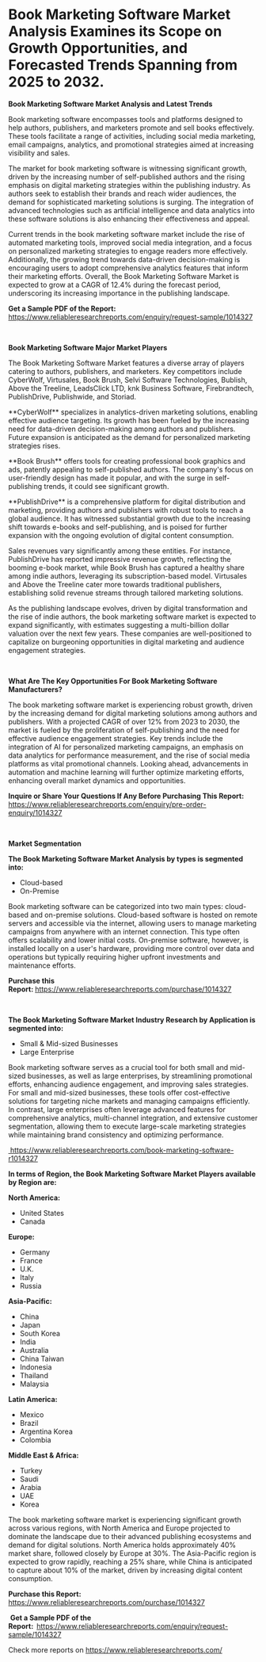 <p><h1>Book Marketing Software Market Analysis Examines its Scope on Growth Opportunities, and Forecasted Trends Spanning from 2025 to 2032.</h1></p><p><strong>Book Marketing Software Market Analysis and Latest Trends</strong></p>
<p><p>Book marketing software encompasses tools and platforms designed to help authors, publishers, and marketers promote and sell books effectively. These tools facilitate a range of activities, including social media marketing, email campaigns, analytics, and promotional strategies aimed at increasing visibility and sales.</p><p>The market for book marketing software is witnessing significant growth, driven by the increasing number of self-published authors and the rising emphasis on digital marketing strategies within the publishing industry. As authors seek to establish their brands and reach wider audiences, the demand for sophisticated marketing solutions is surging. The integration of advanced technologies such as artificial intelligence and data analytics into these software solutions is also enhancing their effectiveness and appeal.</p><p>Current trends in the book marketing software market include the rise of automated marketing tools, improved social media integration, and a focus on personalized marketing strategies to engage readers more effectively. Additionally, the growing trend towards data-driven decision-making is encouraging users to adopt comprehensive analytics features that inform their marketing efforts. Overall, the Book Marketing Software Market is expected to grow at a CAGR of 12.4% during the forecast period, underscoring its increasing importance in the publishing landscape.</p></p>
<p><strong>Get a Sample PDF of the Report:&nbsp;</strong> <a href="https://www.reliableresearchreports.com/enquiry/request-sample/1014327?utm_campaign=2954&utm_medium=2&utm_source=Github&utm_content=ia&utm_term=06032025&utm_id=book-marketing-software">https://www.reliableresearchreports.com/enquiry/request-sample/1014327</a></p>
<p>&nbsp;</p>
<p><strong>Book Marketing Software Major Market Players</strong></p>
<p><p>The Book Marketing Software Market features a diverse array of players catering to authors, publishers, and marketers. Key competitors include CyberWolf, Virtusales, Book Brush, Selvi Software Technologies, Bublish, Above the Treeline, LeadsClick LTD, knk Business Software, Firebrandtech, PublishDrive, Publishwide, and Storiad.</p><p>**CyberWolf** specializes in analytics-driven marketing solutions, enabling effective audience targeting. Its growth has been fueled by the increasing need for data-driven decision-making among authors and publishers. Future expansion is anticipated as the demand for personalized marketing strategies rises.</p><p>**Book Brush** offers tools for creating professional book graphics and ads, patently appealing to self-published authors. The company's focus on user-friendly design has made it popular, and with the surge in self-publishing trends, it could see significant growth. </p><p>**PublishDrive** is a comprehensive platform for digital distribution and marketing, providing authors and publishers with robust tools to reach a global audience. It has witnessed substantial growth due to the increasing shift towards e-books and self-publishing, and is poised for further expansion with the ongoing evolution of digital content consumption.</p><p>Sales revenues vary significantly among these entities. For instance, PublishDrive has reported impressive revenue growth, reflecting the booming e-book market, while Book Brush has captured a healthy share among indie authors, leveraging its subscription-based model. Virtusales and Above the Treeline cater more towards traditional publishers, establishing solid revenue streams through tailored marketing solutions.</p><p>As the publishing landscape evolves, driven by digital transformation and the rise of indie authors, the book marketing software market is expected to expand significantly, with estimates suggesting a multi-billion dollar valuation over the next few years. These companies are well-positioned to capitalize on burgeoning opportunities in digital marketing and audience engagement strategies.</p></p>
<p>&nbsp;</p>
<p><strong>What Are The Key Opportunities For Book Marketing Software Manufacturers?</strong></p>
<p><p>The book marketing software market is experiencing robust growth, driven by the increasing demand for digital marketing solutions among authors and publishers. With a projected CAGR of over 12% from 2023 to 2030, the market is fueled by the proliferation of self-publishing and the need for effective audience engagement strategies. Key trends include the integration of AI for personalized marketing campaigns, an emphasis on data analytics for performance measurement, and the rise of social media platforms as vital promotional channels. Looking ahead, advancements in automation and machine learning will further optimize marketing efforts, enhancing overall market dynamics and opportunities.</p></p>
<p><strong>Inquire or Share Your Questions If Any Before Purchasing This Report:</strong> <a href="https://www.reliableresearchreports.com/enquiry/pre-order-enquiry/1014327?utm_campaign=2954&utm_medium=2&utm_source=Github&utm_content=ia&utm_term=06032025&utm_id=book-marketing-software">https://www.reliableresearchreports.com/enquiry/pre-order-enquiry/1014327</a></p>
<p>&nbsp;</p>
<p><strong>Market Segmentation</strong></p>
<p><strong>The Book Marketing Software Market Analysis by types is segmented into:</strong></p>
<p><ul><li>Cloud-based</li><li>On-Premise</li></ul></p>
<p><p>Book marketing software can be categorized into two main types: cloud-based and on-premise solutions. Cloud-based software is hosted on remote servers and accessible via the internet, allowing users to manage marketing campaigns from anywhere with an internet connection. This type often offers scalability and lower initial costs. On-premise software, however, is installed locally on a user's hardware, providing more control over data and operations but typically requiring higher upfront investments and maintenance efforts.</p></p>
<p><strong>Purchase this Report:&nbsp;</strong><a href="https://www.reliableresearchreports.com/purchase/1014327?utm_campaign=2954&utm_medium=2&utm_source=Github&utm_content=ia&utm_term=06032025&utm_id=book-marketing-software">https://www.reliableresearchreports.com/purchase/1014327</a></p>
<p>&nbsp;</p>
<p><strong>The Book Marketing Software Market Industry Research by Application is segmented into:</strong></p>
<p><ul><li>Small & Mid-sized Businesses</li><li>Large Enterprise</li></ul></p>
<p><p>Book marketing software serves as a crucial tool for both small and mid-sized businesses, as well as large enterprises, by streamlining promotional efforts, enhancing audience engagement, and improving sales strategies. For small and mid-sized businesses, these tools offer cost-effective solutions for targeting niche markets and managing campaigns efficiently. In contrast, large enterprises often leverage advanced features for comprehensive analytics, multi-channel integration, and extensive customer segmentation, allowing them to execute large-scale marketing strategies while maintaining brand consistency and optimizing performance.</p></p>
<p><a href="https://www.reliableresearchreports.com/book-marketing-software-r1014327?utm_campaign=2954&utm_medium=2&utm_source=Github&utm_content=ia&utm_term=06032025&utm_id=book-marketing-software">&nbsp;https://www.reliableresearchreports.com/book-marketing-software-r1014327</a></p>
<p><strong>In terms of Region, the Book Marketing Software Market Players available by Region are:</strong></p>
<p>
    <p> <strong> North America: </strong>
        <ul>
            <li>United States</li>
            <li>Canada</li>
        </ul>
        </p> 
    <p> <strong> Europe: </strong>
        <ul>
            <li>Germany</li>
            <li>France</li>
            <li>U.K.</li>
            <li>Italy</li>
            <li>Russia</li>
        </ul>
        </p> 
    <p> <strong> Asia-Pacific: </strong>
        <ul>
            <li>China</li>
            <li>Japan</li>
            <li>South Korea</li>
            <li>India</li>
            <li>Australia</li>
            <li>China Taiwan</li>
            <li>Indonesia</li>
            <li>Thailand</li>
            <li>Malaysia</li>
        </ul>
        </p> 
    <p> <strong> Latin America: </strong>
        <ul>
            <li>Mexico</li>
            <li>Brazil</li>
            <li>Argentina Korea</li>
            <li>Colombia</li>
        </ul>
        </p> 
    <p> <strong> Middle East & Africa: </strong>
        <ul>
            <li>Turkey</li>
            <li>Saudi</li>
            <li>Arabia</li>
            <li>UAE</li>
            <li>Korea</li>
        </ul>
    </p>
    </p>
<p><p>The book marketing software market is experiencing significant growth across various regions, with North America and Europe projected to dominate the landscape due to their advanced publishing ecosystems and demand for digital solutions. North America holds approximately 40% market share, followed closely by Europe at 30%. The Asia-Pacific region is expected to grow rapidly, reaching a 25% share, while China is anticipated to capture about 10% of the market, driven by increasing digital content consumption.</p></p>
<p><strong>Purchase this Report: </strong><a href="https://www.reliableresearchreports.com/purchase/1014327?utm_campaign=2954&utm_medium=2&utm_source=Github&utm_content=ia&utm_term=06032025&utm_id=book-marketing-software">https://www.reliableresearchreports.com/purchase/1014327</a></p>
<p>&nbsp;<strong>Get a Sample PDF of the Report:&nbsp;&nbsp;</strong><a href="https://www.reliableresearchreports.com/enquiry/request-sample/1014327?utm_campaign=2954&utm_medium=2&utm_source=Github&utm_content=ia&utm_term=06032025&utm_id=book-marketing-software">https://www.reliableresearchreports.com/enquiry/request-sample/1014327</a></p>
<p><strong></strong></p>
<p>Check more reports on <a href="https://www.reliableresearchreports.com/?utm_campaign=2954&utm_medium=2&utm_source=Github&utm_content=ia&utm_term=06032025&utm_id=book-marketing-software">https://www.reliableresearchreports.com/</a></p>